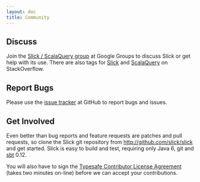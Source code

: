 ```yaml
---
layout: doc
title: Community
---
```


## Discuss

Join the [Slick / ScalaQuery group](http://groups.google.com/group/scalaquery)
at Google Groups to discuss Slick or get help with its use. There are also tags for
[Slick](http://stackoverflow.com/questions/tagged/slick) and
[ScalaQuery](http://stackoverflow.com/questions/tagged/scalaquery) on StackOverflow.

## Report Bugs

Please use the [issue tracker](http://github.com/slick/slick/issues) at GitHub
to report bugs and issues.

## Get Involved

Even better than bug reports and feature requests are patches and pull
requests, so clone the Slick git repository from
<http://github.com/slick/slick> and get started. Slick is easy to build and
test, requiring only Java 6, git and
[sbt](http://code.google.com/p/simple-build-tool/) 0.12.

You will also have to sign the
[Typesafe Contributor License Agreement](www.typesafe.com/contribute/cla)
(takes two minutes on-line) before we can accept your contributions.

<script src="http://widgets.twimg.com/j/2/widget.js"> </script>
<script>
new TWTR.Widget({
  version: 2,
  type: 'search',
  search: '#ScalaQuery OR #scala-query OR ScalaQuery OR (scala AND slick)',
  interval: 6000,
  title: 'Recent tweets mentioning Slick or ScalaQuery',
  subject: '',
  width: '698',
  height: 300,
  theme: {
    shell: {
      background: '#f8f8f8',
      color: '#000000'
    },
    tweets: {
      background: '#ffffff',
      color: '#000000',
      links: '#0050b0'
    }
  },
  features: {
    scrollbar: true,
    loop: false,
    live: true,
    hashtags: true,
    timestamp: true,
    avatars: true,
    toptweets: true,
    behavior: 'all'
  }
}).render().start();
</script>
